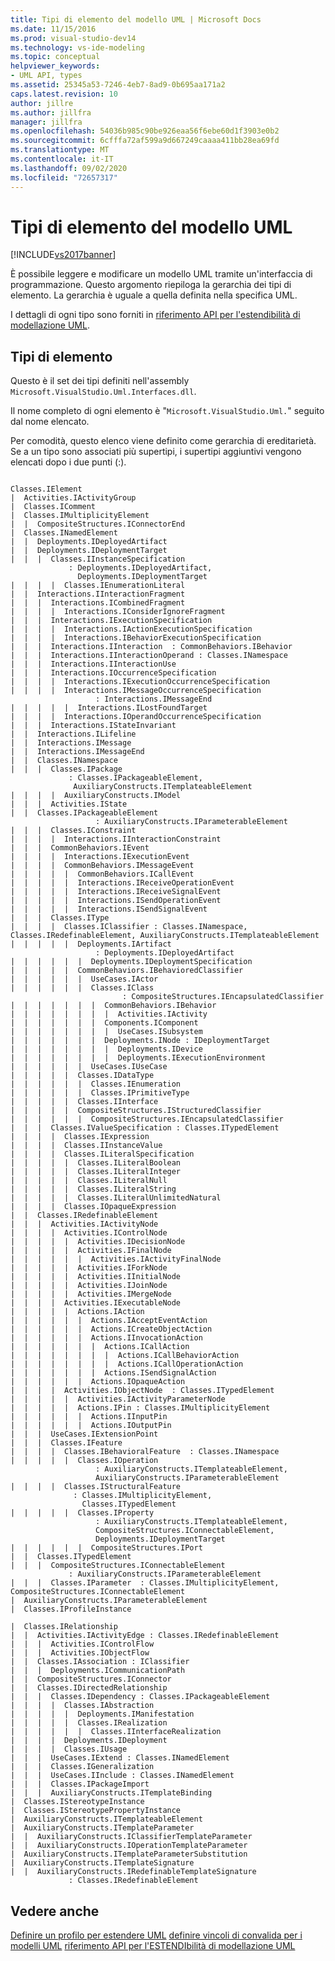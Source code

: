 ```yaml
---
title: Tipi di elemento del modello UML | Microsoft Docs
ms.date: 11/15/2016
ms.prod: visual-studio-dev14
ms.technology: vs-ide-modeling
ms.topic: conceptual
helpviewer_keywords:
- UML API, types
ms.assetid: 25345a53-7246-4eb7-8ad9-0b695aa171a2
caps.latest.revision: 10
author: jillre
ms.author: jillfra
manager: jillfra
ms.openlocfilehash: 54036b985c90be926eaa56f6ebe60d1f3903e0b2
ms.sourcegitcommit: 6cfffa72af599a9d667249caaaa411bb28ea69fd
ms.translationtype: MT
ms.contentlocale: it-IT
ms.lasthandoff: 09/02/2020
ms.locfileid: "72657317"
---
```

# <a name="uml-model-element-types"></a>Tipi di elemento del modello UML
[!INCLUDE[vs2017banner](../includes/vs2017banner.md)]

È possibile leggere e modificare un modello UML tramite un'interfaccia di programmazione. Questo argomento riepiloga la gerarchia dei tipi di elemento. La gerarchia è uguale a quella definita nella specifica UML.

 I dettagli di ogni tipo sono forniti in [riferimento API per l'estendibilità di modellazione UML](../modeling/api-reference-for-uml-modeling-extensibility.md).

## <a name="element-types"></a>Tipi di elemento
 Questo è il set dei tipi definiti nell'assembly `Microsoft.VisualStudio.Uml.Interfaces.dll`.

 Il nome completo di ogni elemento è "`Microsoft.VisualStudio.Uml.`" seguito dal nome elencato.

 Per comodità, questo elenco viene definito come gerarchia di ereditarietà. Se a un tipo sono associati più supertipi, i supertipi aggiuntivi vengono elencati dopo i due punti (:).

```

Classes.IElement
|  Activities.IActivityGroup
|  Classes.IComment
|  Classes.IMultiplicityElement
|  |  CompositeStructures.IConnectorEnd
|  Classes.INamedElement
|  |  Deployments.IDeployedArtifact
|  |  Deployments.IDeploymentTarget
|  |  |  Classes.IInstanceSpecification
             : Deployments.IDeployedArtifact,
               Deployments.IDeploymentTarget
|  |  |  |  Classes.IEnumerationLiteral
|  |  Interactions.IInteractionFragment
|  |  |  Interactions.ICombinedFragment
|  |  |  |  Interactions.IConsiderIgnoreFragment
|  |  |  Interactions.IExecutionSpecification
|  |  |  |  Interactions.IActionExecutionSpecification
|  |  |  |  Interactions.IBehaviorExecutionSpecification
|  |  |  Interactions.IInteraction  : CommonBehaviors.IBehavior
|  |  |  Interactions.IInteractionOperand : Classes.INamespace
|  |  |  Interactions.IInteractionUse
|  |  |  Interactions.IOccurrenceSpecification
|  |  |  |  Interactions.IExecutionOccurrenceSpecification
|  |  |  |  Interactions.IMessageOccurrenceSpecification
                   : Interactions.IMessageEnd
|  |  |  |  |  Interactions.ILostFoundTarget
|  |  |  |  Interactions.IOperandOccurrenceSpecification
|  |  |  Interactions.IStateInvariant
|  |  Interactions.ILifeline
|  |  Interactions.IMessage
|  |  Interactions.IMessageEnd
|  |  Classes.INamespace
|  |  |  Classes.IPackage
             : Classes.IPackageableElement,
              AuxiliaryConstructs.ITemplateableElement
|  |  |  |  AuxiliaryConstructs.IModel
|  |  |  Activities.IState
|  |  Classes.IPackageableElement
                   : AuxiliaryConstructs.IParameterableElement
|  |  |  Classes.IConstraint
|  |  |  |  Interactions.IInteractionConstraint
|  |  |  CommonBehaviors.IEvent
|  |  |  |  Interactions.IExecutionEvent
|  |  |  |  CommonBehaviors.IMessageEvent
|  |  |  |  |  CommonBehaviors.ICallEvent
|  |  |  |  |  Interactions.IReceiveOperationEvent
|  |  |  |  |  Interactions.IReceiveSignalEvent
|  |  |  |  |  Interactions.ISendOperationEvent
|  |  |  |  |  Interactions.ISendSignalEvent
|  |  |  Classes.IType
|  |  |  |  Classes.IClassifier : Classes.INamespace, Classes.IRedefinableElement, AuxiliaryConstructs.ITemplateableElement
|  |  |  |  |  Deployments.IArtifact
                   : Deployments.IDeployedArtifact
|  |  |  |  |  |  Deployments.IDeploymentSpecification
|  |  |  |  |  CommonBehaviors.IBehavioredClassifier
|  |  |  |  |  |  UseCases.IActor
|  |  |  |  |  |  Classes.IClass
                         : CompositeStructures.IEncapsulatedClassifier
|  |  |  |  |  |  |  CommonBehaviors.IBehavior
|  |  |  |  |  |  |  |  Activities.IActivity
|  |  |  |  |  |  |  Components.IComponent
|  |  |  |  |  |  |  |  UseCases.ISubsystem
|  |  |  |  |  |  |  Deployments.INode : IDeploymentTarget
|  |  |  |  |  |  |  |  Deployments.IDevice
|  |  |  |  |  |  |  |  Deployments.IExecutionEnvironment
|  |  |  |  |  |  UseCases.IUseCase
|  |  |  |  |  Classes.IDataType
|  |  |  |  |  |  Classes.IEnumeration
|  |  |  |  |  |  Classes.IPrimitiveType
|  |  |  |  |  Classes.IInterface
|  |  |  |  |  CompositeStructures.IStructuredClassifier
|  |  |  |  |  |  CompositeStructures.IEncapsulatedClassifier
|  |  |  Classes.IValueSpecification : Classes.ITypedElement
|  |  |  |  Classes.IExpression
|  |  |  |  Classes.IInstanceValue
|  |  |  |  Classes.ILiteralSpecification
|  |  |  |  |  Classes.ILiteralBoolean
|  |  |  |  |  Classes.ILiteralInteger
|  |  |  |  |  Classes.ILiteralNull
|  |  |  |  |  Classes.ILiteralString
|  |  |  |  |  Classes.ILiteralUnlimitedNatural
|  |  |  |  Classes.IOpaqueExpression
|  |  Classes.IRedefinableElement
|  |  |  Activities.IActivityNode
|  |  |  |  Activities.IControlNode
|  |  |  |  |  Activities.IDecisionNode
|  |  |  |  |  Activities.IFinalNode
|  |  |  |  |  |  Activities.IActivityFinalNode
|  |  |  |  |  Activities.IForkNode
|  |  |  |  |  Activities.IInitialNode
|  |  |  |  |  Activities.IJoinNode
|  |  |  |  |  Activities.IMergeNode
|  |  |  |  Activities.IExecutableNode
|  |  |  |  |  Actions.IAction
|  |  |  |  |  |  Actions.IAcceptEventAction
|  |  |  |  |  |  Actions.ICreateObjectAction
|  |  |  |  |  |  Actions.IInvocationAction
|  |  |  |  |  |  |  Actions.ICallAction
|  |  |  |  |  |  |  |  Actions.ICallBehaviorAction
|  |  |  |  |  |  |  |  Actions.ICallOperationAction
|  |  |  |  |  |  |  Actions.ISendSignalAction
|  |  |  |  |  |  Actions.IOpaqueAction
|  |  |  |  Activities.IObjectNode  : Classes.ITypedElement
|  |  |  |  |  Activities.IActivityParameterNode
|  |  |  |  |  Actions.IPin : Classes.IMultiplicityElement
|  |  |  |  |  |  Actions.IInputPin
|  |  |  |  |  |  Actions.IOutputPin
|  |  |  UseCases.IExtensionPoint
|  |  |  Classes.IFeature
|  |  |  |  Classes.IBehavioralFeature  : Classes.INamespace
|  |  |  |  |  Classes.IOperation
                   : AuxiliaryConstructs.ITemplateableElement,
                   AuxiliaryConstructs.IParameterableElement
|  |  |  |  Classes.IStructuralFeature
              : Classes.IMultiplicityElement,
                Classes.ITypedElement
|  |  |  |  |  Classes.IProperty
                   : AuxiliaryConstructs.ITemplateableElement,
                   CompositeStructures.IConnectableElement,
                   Deployments.IDeploymentTarget
|  |  |  |  |  |  CompositeStructures.IPort
|  |  Classes.ITypedElement
|  |  |  CompositeStructures.IConnectableElement
             : AuxiliaryConstructs.IParameterableElement
|  |  |  Classes.IParameter  : Classes.IMultiplicityElement, CompositeStructures.IConnectableElement
|  AuxiliaryConstructs.IParameterableElement
|  Classes.IProfileInstance

|  Classes.IRelationship
|  |  Activities.IActivityEdge : Classes.IRedefinableElement
|  |  |  Activities.IControlFlow
|  |  |  Activities.IObjectFlow
|  |  Classes.IAssociation : IClassifier
|  |  |  Deployments.ICommunicationPath
|  |  CompositeStructures.IConnector
|  |  Classes.IDirectedRelationship
|  |  |  Classes.IDependency : Classes.IPackageableElement
|  |  |  |  Classes.IAbstraction
|  |  |  |  |  Deployments.IManifestation
|  |  |  |  |  Classes.IRealization
|  |  |  |  |  |  Classes.IInterfaceRealization
|  |  |  |  Deployments.IDeployment
|  |  |  |  Classes.IUsage
|  |  |  UseCases.IExtend : Classes.INamedElement
|  |  |  Classes.IGeneralization
|  |  |  UseCases.IInclude : Classes.INamedElement
|  |  |  Classes.IPackageImport
|  |  |  AuxiliaryConstructs.ITemplateBinding
|  Classes.IStereotypeInstance
|  Classes.IStereotypePropertyInstance
|  AuxiliaryConstructs.ITemplateableElement
|  AuxiliaryConstructs.ITemplateParameter
|  |  AuxiliaryConstructs.IClassifierTemplateParameter
|  |  AuxiliaryConstructs.IOperationTemplateParameter
|  AuxiliaryConstructs.ITemplateParameterSubstitution
|  AuxiliaryConstructs.ITemplateSignature
|  |  AuxiliaryConstructs.IRedefinableTemplateSignature
             : Classes.IRedefinableElement
```

## <a name="see-also"></a>Vedere anche
 [Definire un profilo per estendere UML](../modeling/define-a-profile-to-extend-uml.md) [definire vincoli di convalida per i modelli UML](../modeling/define-validation-constraints-for-uml-models.md) [riferimento API per l'ESTENDIbilità di modellazione UML](../modeling/api-reference-for-uml-modeling-extensibility.md)
